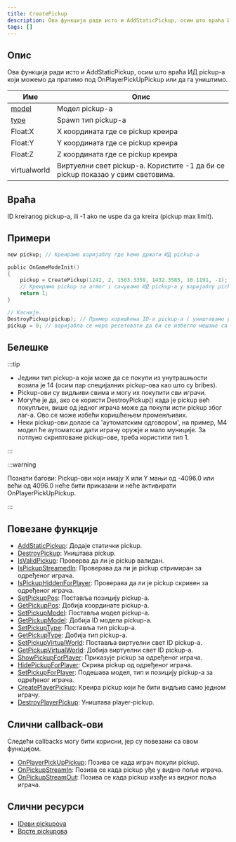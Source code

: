 ```yaml
---
title: CreatePickup
description: Ова функција ради исто и AddStaticPickup, осим што враћа ИД pickup-a који можемо да пратимо под OnPlayerPickUpPickup или да га уништимо.
tags: []
---
```


## Опис

Ова функција ради исто и AddStaticPickup, осим што враћа ИД pickup-a који можемо да пратимо под OnPlayerPickUpPickup или да га уништимо.

| Име                              | Опис                                                                            |
| -------------------------------- | ------------------------------------------------------------------------------- |
| [model](../resources/pickupids)  | Модел pickup-a                                                                  |
| [type](../resources/pickuptypes) | Spawn тип pickup-a                                                              |
| Float:X                          | X координата где се pickup креира                                               |
| Float:Y                          | Y координата где се pickup креира                                               |
| Float:Z                          | Z координата где се pickup креира                                               |
| virtualworld                     | Виртуелни свет pickup-a. Користите -1 да би се pickup показао у свим световима. |

## Враћа

ID kreiranog pickup-a, ili -1 ako ne uspe da ga kreira (pickup max limit).

## Примери

```c
new pickup; // Креирамо варијаблу где ћемо држати ИД pickup-a

public OnGameModeInit()
{
    pickup = CreatePickup(1242, 2, 1503.3359, 1432.3585, 10.1191, -1);
    // Креирамо pickup за armor i сачувамо ИД pickup-a у варијаблу pickup
    return 1;
}

// Касније..
DestroyPickup(pickup); // Пример коришћења ID-a pickup-a ( уништавамо pickup )
pickup = 0; // варијабла се мора ресетовати да би се избегло мешање са осталим
```

## Белешке

:::tip

- Једини тип pickup-а који може да се покупи из унутрашњости возила је 14 (осим пар специјалних pickup-ова као што су bribes). 
- Pickup-ови су видљиви свима и могу их покупити сви играчи. 
- Могуће је да, ако се користи DestroyPickup() када је pickup већ покупљен, више од једног играча може да покупи исти pickup због лаг-а. Ово се може избећи коришћењем променљивих. 
- Неки pickup-ови долазе са 'аутоматским одговором', на пример, M4 модел ће аутоматски дати играчу оружје и мало муниције. За потпуно скриптоване pickup-ове, треба користити тип 1.

:::

:::warning

Познати багови: Pickup-ови који имају X или Y мањи од -4096.0 или већи од 4096.0 неће бити приказани и неће активирати OnPlayerPickUpPickup.

:::

## Повезане функције

- [AddStaticPickup](AddStaticPickup): Додаје статички pickup.
- [DestroyPickup](DestroyPickup): Уништава pickup.
- [IsValidPickup](IsValidPickup): Проверва да ли је pickup валидан.
- [IsPickupStreamedIn](IsPickupStreamedIn): Проверава да ли је pickup стримиран за одређеног играча.
- [IsPickupHiddenForPlayer](IsPickupHiddenForPlayer): Проверава да ли је pickup скривен за одређеног играча.
- [SetPickupPos](SetPickupPos): Поставља позицију pickup-а.
- [GetPickupPos](GetPickupPos): Добија координате pickup-а.
- [SetPickupModel](SetPickupModel): Поставља модел pickup-а.
- [GetPickupModel](GetPickupModel): Добија ID модела pickup-а.
- [SetPickupType](SetPickupType): Поставља тип pickup-а.
- [GetPickupType](GetPickupType): Добија тип pickup-а.
- [SetPickupVirtualWorld](SetPickupVirtualWorld): Поставља виртуелни свет ID pickup-а.
- [GetPickupVirtualWorld](GetPickupVirtualWorld): Добија виртуелни свет ID pickup-а.
- [ShowPickupForPlayer](ShowPickupForPlayer): Приказује pickup за одређеног играча.
- [HidePickupForPlayer](HidePickupForPlayer): Скрива pickup од одређеног играча.
- [SetPickupForPlayer](SetPickupForPlayer): Подешава модел, тип и позицију pickup-а за одређеног играча.
- [CreatePlayerPickup](CreatePlayerPickup): Креира pickup који ће бити видљив само једном играчу.
- [DestroyPlayerPickup](DestroyPlayerPickup): Уништава player-pickup.

## Слични callback-ови

Следећи callbacks могу бити корисни, јер су повезани са овом функцијом.

- [OnPlayerPickUpPickup](../callbacks/OnPlayerPickUpPickup): Позива се када играч покупи pickup.
- [OnPickupStreamIn](../callbacks/OnPickupStreamIn): Позива се када pickup уђе у видно поље играча.
- [OnPickupStreamOut](../callbacks/OnPickupStreamOut): Позива се када pickup изађе из видног поља играча.

## Слични ресурси

- [IDеви pickupova](../resources/pickupids)
- [Врсте pickupова](../resources/pickuptypes)

